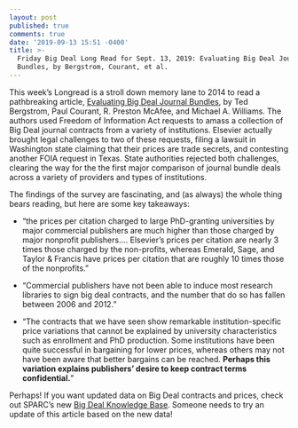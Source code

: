 ```yaml
---
layout: post
published: true
comments: true
date: '2019-09-13 15:51 -0400'
title: >-
  Friday Big Deal Long Read for Sept. 13, 2019: Evaluating Big Deal Journal
  Bundles, by Bergstrom, Courant, et al.
---
```

This week’s Longread is a stroll down memory lane to 2014 to read a pathbreaking article, [Evaluating Big Deal Journal Bundles](https://www.pnas.org/content/111/26/9425.abstract), by Ted Bergstrom, Paul Courant, R. Preston McAfee, and Michael A. Williams. The authors used Freedom of Information Act requests to amass a collection of Big Deal journal contracts from a variety of institutions. Elsevier actually brought legal challenges to two of these requests, filing a lawsuit in Washington state claiming that their prices are trade secrets, and contesting another FOIA request in Texas. State authorities rejected both challenges, clearing the way for the the first major comparison of journal bundle deals across a variety of providers and types of institutions.

The findings of the survey are fascinating, and (as always) the whole thing bears reading, but here are some key takeaways:

- “the prices per citation charged to large PhD-granting universities by major commercial publishers are much higher than those charged by major nonprofit publishers.… Elsevier’s prices per citation are nearly 3 times those charged by the non-profits, whereas Emerald, Sage, and Taylor & Francis have prices per citation that are roughly 10 times those of the nonprofits.”

- “Commercial publishers have not been able to induce most research libraries to sign big deal contracts, and the number that do so has fallen between 2006 and 2012.”

- “The contracts that we have seen show remarkable institution-specific price variations that cannot be explained by university characteristics such as enrollment and PhD production. Some institutions have been quite successful in bargaining for lower prices, whereas others may not have been aware that better bargains can be reached. **Perhaps this variation explains publishers’ desire to keep contract terms confidential.**” 

Perhaps! If you want updated data on Big Deal contracts and prices, check out SPARC’s new [Big Deal Knowledge Base](https://sparcopen.org/our-work/big-deal-knowledge-base/). Someone needs to try an update of this article based on the new data!
